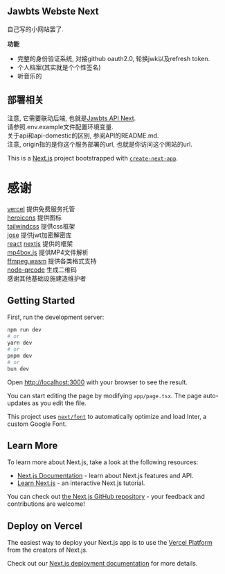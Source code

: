 ## Jawbts Webste Next

自己写的小网站罢了.

**功能** 

- 完整的身份验证系统, 对接github oauth2.0, 轮换jwk以及refresh token.
- 个人档案(其实就是个个性签名)
- 听音乐的

## 部署相关

注意, 它需要联动后端, 也就是[Jawbts API Next](https://github.com/winsrewu/jawbts-api-next/).  
请参照.env.example文件配置环境变量.  
关于api和api-domestic的区别, 参阅API的README.md.  
注意, origin指的是你这个服务部署的url, 也就是你访问这个网站的url.  

This is a [Next.js](https://nextjs.org/) project bootstrapped with [`create-next-app`](https://github.com/vercel/next.js/tree/canary/packages/create-next-app).

# 感谢
[vercel](https://vercel.com/) 提供免费服务托管  
[heroicons](https://github.com/tailwindlabs/heroicons) 提供图标  
[tailwindcss](https://tailwindcss.com/) 提供css框架  
[jose](https://www.npmjs.com/package/jose) 提供jwt加密解密库  
[react](https://reactjs.org/) [nextjs](https://nextjs.org/) 提供的框架  
[mp4box.js](https://github.com/gpac/mp4box.js) 提供MP4文件解析  
[ffmpeg.wasm](https://github.com/ffmpegwasm/ffmpeg.wasm) 提供各类格式支持  
[node-qrcode](https://github.com/soldair/node-qrcode) 生成二维码  
感谢其他基础设施建造维护者  

## Getting Started

First, run the development server:

```bash
npm run dev
# or
yarn dev
# or
pnpm dev
# or
bun dev
```

Open [http://localhost:3000](http://localhost:3000) with your browser to see the result.

You can start editing the page by modifying `app/page.tsx`. The page auto-updates as you edit the file.

This project uses [`next/font`](https://nextjs.org/docs/basic-features/font-optimization) to automatically optimize and load Inter, a custom Google Font.

## Learn More

To learn more about Next.js, take a look at the following resources:

- [Next.js Documentation](https://nextjs.org/docs) - learn about Next.js features and API.
- [Learn Next.js](https://nextjs.org/learn) - an interactive Next.js tutorial.

You can check out [the Next.js GitHub repository](https://github.com/vercel/next.js/) - your feedback and contributions are welcome!

## Deploy on Vercel

The easiest way to deploy your Next.js app is to use the [Vercel Platform](https://vercel.com/new?utm_medium=default-template&filter=next.js&utm_source=create-next-app&utm_campaign=create-next-app-readme) from the creators of Next.js.

Check out our [Next.js deployment documentation](https://nextjs.org/docs/deployment) for more details.
